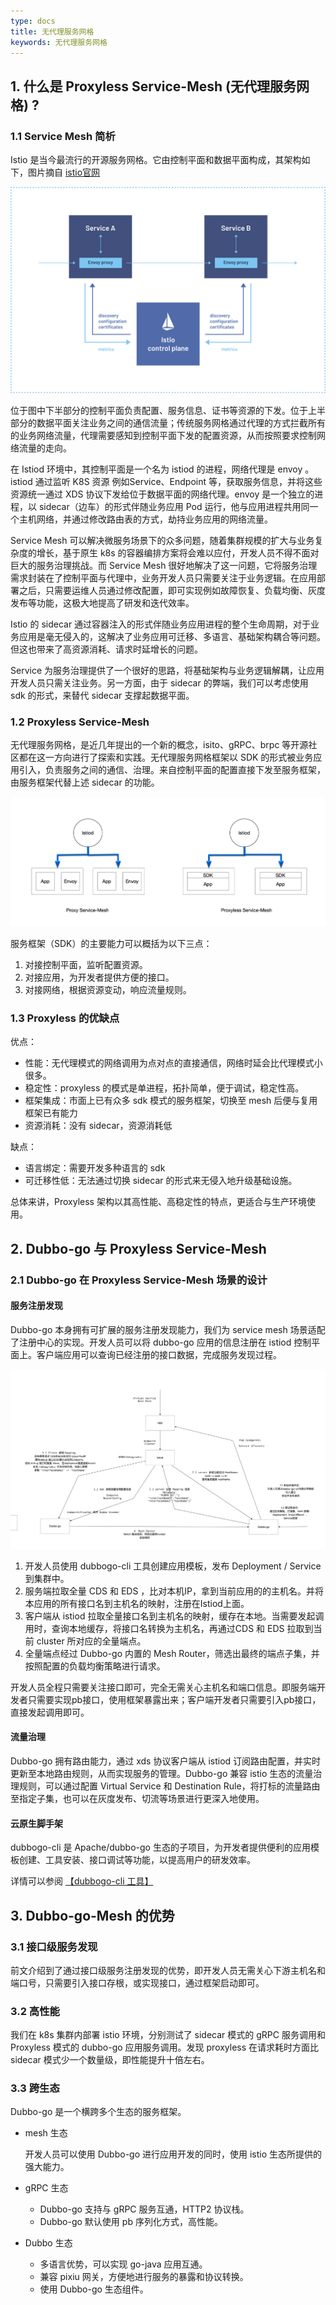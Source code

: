 ```yaml
---
type: docs
title: 无代理服务网格
keywords: 无代理服务网格
---
```


## 1. 什么是 Proxyless Service-Mesh (无代理服务网格) ?

### 1.1 Service Mesh 简析

Istio 是当今最流行的开源服务网格。它由控制平面和数据平面构成，其架构如下，图片摘自 [istio官网](https://istio.io/)

![使用 Istio 后](/imgs/docs3-v2/golang-sdk/concept/mesh/proxyless_service_mesh/service-mesh.svg)

位于图中下半部分的控制平面负责配置、服务信息、证书等资源的下发。位于上半部分的数据平面关注业务之间的通信流量；传统服务网格通过代理的方式拦截所有的业务网络流量，代理需要感知到控制平面下发的配置资源，从而按照要求控制网络流量的走向。

在 Istiod 环境中，其控制平面是一个名为 istiod 的进程，网络代理是 envoy 。istiod 通过监听 K8S 资源 例如Service、Endpoint 等，获取服务信息，并将这些资源统一通过 XDS 协议下发给位于数据平面的网络代理。envoy 是一个独立的进程，以 sidecar（边车）的形式伴随业务应用 Pod 运行，他与应用进程共用同一个主机网络，并通过修改路由表的方式，劫持业务应用的网络流量。

Service Mesh 可以解决微服务场景下的众多问题，随着集群规模的扩大与业务复杂度的增长，基于原生 k8s 的容器编排方案将会难以应付，开发人员不得不面对巨大的服务治理挑战。而 Service Mesh 很好地解决了这一问题，它将服务治理需求封装在了控制平面与代理中，业务开发人员只需要关注于业务逻辑。在应用部署之后，只需要运维人员通过修改配置，即可实现例如故障恢复、负载均衡、灰度发布等功能，这极大地提高了研发和迭代效率。

Istio 的 sidecar 通过容器注入的形式伴随业务应用进程的整个生命周期，对于业务应用是毫无侵入的，这解决了业务应用可迁移、多语言、基础架构耦合等问题。但这也带来了高资源消耗、请求时延增长的问题。

Service 为服务治理提供了一个很好的思路，将基础架构与业务逻辑解耦，让应用开发人员只需关注业务。另一方面，由于 sidecar 的弊端，我们可以考虑使用 sdk 的形式，来替代 sidecar 支撑起数据平面。

### 1.2 Proxyless Service-Mesh 

无代理服务网格，是近几年提出的一个新的概念，isito、gRPC、brpc 等开源社区都在这一方向进行了探索和实践。无代理服务网格框架以 SDK 的形式被业务应用引入，负责服务之间的通信、治理。来自控制平面的配置直接下发至服务框架，由服务框架代替上述 sidecar 的功能。

![img](/imgs/docs3-v2/golang-sdk/concept/mesh/proxyless_service_mesh/894c0e52-9d34-4490-b49b-24973ef4aabc.png)

服务框架（SDK）的主要能力可以概括为以下三点：

1. 对接控制平面，监听配置资源。
2. 对接应用，为开发者提供方便的接口。
3. 对接网络，根据资源变动，响应流量规则。

### 1.3 Proxyless 的优缺点

优点：

- 性能：无代理模式的网络调用为点对点的直接通信，网络时延会比代理模式小很多。
- 稳定性：proxyless 的模式是单进程，拓扑简单，便于调试，稳定性高。
- 框架集成：市面上已有众多 sdk 模式的服务框架，切换至 mesh 后便与复用框架已有能力
- 资源消耗：没有 sidecar，资源消耗低

缺点：

- 语言绑定：需要开发多种语言的 sdk
- 可迁移性低：无法通过切换 sidecar 的形式来无侵入地升级基础设施。

总体来讲，Proxyless 架构以其高性能、高稳定性的特点，更适合与生产环境使用。

## 2. Dubbo-go 与 Proxyless Service-Mesh

### 2.1 Dubbo-go 在 Proxyless Service-Mesh 场景的设计

#### 服务注册发现

Dubbo-go 本身拥有可扩展的服务注册发现能力，我们为 service mesh 场景适配了注册中心的实现。开发人员可以将 dubbo-go 应用的信息注册在 istiod 控制平面上。客户端应用可以查询已经注册的接口数据，完成服务发现过程。

![img](/imgs/docs3-v2/golang-sdk/concept/mesh/proxyless_service_mesh/454d1e31-0be3-41fe-97ec-f52673ebf74f.png)

1. 开发人员使用 dubbogo-cli 工具创建应用模板，发布 Deployment / Service 到集群中。
2. 服务端拉取全量 CDS 和 EDS ，比对本机IP，拿到当前应用的的主机名。并将本应用的所有接口名到主机名的映射，注册在Istiod上面。
3. 客户端从 istiod 拉取全量接口名到主机名的映射，缓存在本地。当需要发起调用时，查询本地缓存，将接口名转换为主机名，再通过CDS 和 EDS 拉取到当前 cluster 所对应的全量端点。
4. 全量端点经过 Dubbo-go 内置的 Mesh Router，筛选出最终的端点子集，并按照配置的负载均衡策略进行请求。

开发人员全程只需要关注接口即可，完全无需关心主机名和端口信息。即服务端开发者只需要实现pb接口，使用框架暴露出来；客户端开发者只需要引入pb接口，直接发起调用即可。

#### 流量治理

Dubbo-go 拥有路由能力，通过 xds 协议客户端从 istiod 订阅路由配置，并实时更新至本地路由规则，从而实现服务的管理。Dubbo-go 兼容 istio 生态的流量治理规则，可以通过配置 Virtual Service 和 Destination Rule，将打标的流量路由至指定子集，也可以在灰度发布、切流等场景进行更深入地使用。

#### 云原生脚手架

dubbogo-cli 是 Apache/dubbo-go 生态的子项目，为开发者提供便利的应用模板创建、工具安装、接口调试等功能，以提高用户的研发效率。

详情可以参阅 [【dubbogo-cli 工具】](/zh-cn/docs3-v2/golang-sdk/refer/use_dubbogo_cli/)

## 3. Dubbo-go-Mesh 的优势

### 3.1 接口级服务发现

前文介绍到了通过接口级服务注册发现的优势，即开发人员无需关心下游主机名和端口号，只需要引入接口存根，或实现接口，通过框架启动即可。

### 3.2 高性能

我们在 k8s 集群内部署 istio 环境，分别测试了 sidecar 模式的 gRPC 服务调用和 Proxyless 模式的 dubbo-go 应用服务调用。发现 proxyless 在请求耗时方面比 sidecar 模式少一个数量级，即性能提升十倍左右。

### 3.3 跨生态

Dubbo-go 是一个横跨多个生态的服务框架。

- mesh 生态

  开发人员可以使用 Dubbo-go 进行应用开发的同时，使用 istio 生态所提供的强大能力。

- gRPC 生态

  - Dubbo-go 支持与 gRPC 服务互通，HTTP2 协议栈。
  - Dubbo-go 默认使用 pb 序列化方式，高性能。

- Dubbo 生态

  - 多语言优势，可以实现 go-java 应用互通。
  - 兼容 pixiu 网关，方便地进行服务的暴露和协议转换。
  - 使用 Dubbo-go 生态组件。
